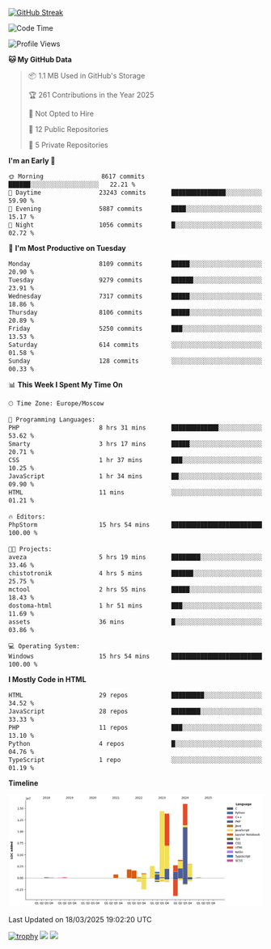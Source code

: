 [![GitHub Streak](https://github-readme-streak-stats.herokuapp.com/?user=yogik10)](https://git.io/streak-stats)
<!--START_SECTION:waka-->
![Code Time](http://img.shields.io/badge/Code%20Time-1%2C208%20hrs%209%20mins-blue)

![Profile Views](http://img.shields.io/badge/Profile%20Views-5-blue)

**🐱 My GitHub Data** 

> 📦 1.1 MB Used in GitHub's Storage 
 > 
> 🏆 261 Contributions in the Year 2025
 > 
> 🚫 Not Opted to Hire
 > 
> 📜 12 Public Repositories 
 > 
> 🔑 5 Private Repositories 
 > 
**I'm an Early 🐤** 

```text
🌞 Morning                8617 commits        ██████░░░░░░░░░░░░░░░░░░░   22.21 % 
🌆 Daytime                23243 commits       ███████████████░░░░░░░░░░   59.90 % 
🌃 Evening                5887 commits        ████░░░░░░░░░░░░░░░░░░░░░   15.17 % 
🌙 Night                  1056 commits        █░░░░░░░░░░░░░░░░░░░░░░░░   02.72 % 
```
📅 **I'm Most Productive on Tuesday** 

```text
Monday                   8109 commits        █████░░░░░░░░░░░░░░░░░░░░   20.90 % 
Tuesday                  9279 commits        ██████░░░░░░░░░░░░░░░░░░░   23.91 % 
Wednesday                7317 commits        █████░░░░░░░░░░░░░░░░░░░░   18.86 % 
Thursday                 8106 commits        █████░░░░░░░░░░░░░░░░░░░░   20.89 % 
Friday                   5250 commits        ███░░░░░░░░░░░░░░░░░░░░░░   13.53 % 
Saturday                 614 commits         ░░░░░░░░░░░░░░░░░░░░░░░░░   01.58 % 
Sunday                   128 commits         ░░░░░░░░░░░░░░░░░░░░░░░░░   00.33 % 
```


📊 **This Week I Spent My Time On** 

```text
🕑︎ Time Zone: Europe/Moscow

💬 Programming Languages: 
PHP                      8 hrs 31 mins       █████████████░░░░░░░░░░░░   53.62 % 
Smarty                   3 hrs 17 mins       █████░░░░░░░░░░░░░░░░░░░░   20.71 % 
CSS                      1 hr 37 mins        ███░░░░░░░░░░░░░░░░░░░░░░   10.25 % 
JavaScript               1 hr 34 mins        ██░░░░░░░░░░░░░░░░░░░░░░░   09.90 % 
HTML                     11 mins             ░░░░░░░░░░░░░░░░░░░░░░░░░   01.21 % 

🔥 Editors: 
PhpStorm                 15 hrs 54 mins      █████████████████████████   100.00 % 

🐱‍💻 Projects: 
aveza                    5 hrs 19 mins       ████████░░░░░░░░░░░░░░░░░   33.46 % 
chistotronik             4 hrs 5 mins        ██████░░░░░░░░░░░░░░░░░░░   25.75 % 
mctool                   2 hrs 55 mins       █████░░░░░░░░░░░░░░░░░░░░   18.43 % 
dostoma-html             1 hr 51 mins        ███░░░░░░░░░░░░░░░░░░░░░░   11.69 % 
assets                   36 mins             █░░░░░░░░░░░░░░░░░░░░░░░░   03.86 % 

💻 Operating System: 
Windows                  15 hrs 54 mins      █████████████████████████   100.00 % 
```

**I Mostly Code in HTML** 

```text
HTML                     29 repos            █████████░░░░░░░░░░░░░░░░   34.52 % 
JavaScript               28 repos            ████████░░░░░░░░░░░░░░░░░   33.33 % 
PHP                      11 repos            ███░░░░░░░░░░░░░░░░░░░░░░   13.10 % 
Python                   4 repos             █░░░░░░░░░░░░░░░░░░░░░░░░   04.76 % 
TypeScript               1 repo              ░░░░░░░░░░░░░░░░░░░░░░░░░   01.19 % 
```



**Timeline**

![Lines of Code chart](https://raw.githubusercontent.com/Yogik10/Yogik10/main/assets/bar_graph.png)


 Last Updated on 18/03/2025 19:02:20 UTC
<!--END_SECTION:waka-->
[![trophy](https://github-profile-trophy.vercel.app/?username=yogik10)](https://github.com/ryo-ma/github-profile-trophy)
![](https://github-profile-summary-cards.vercel.app/api/cards/profile-details?username=yogik10&theme=solarized_dark)
![](https://github-profile-summary-cards.vercel.app/api/cards/most-commit-language?username=yogik10&theme=solarized_dark)


